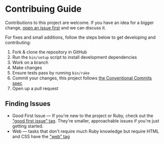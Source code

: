 # Contribuing Guide

Contributions to this project are welcome. If you have an idea for a bigger change, [open an issue first](https://github.com/brettchalupa/graphql-docs/issues/new/choose) and we can discuss it.

For fixes and small additions, follow the steps below to get developing and contributing:

1. Fork & clone the repository in GitHub
2. Run the `bin/setup` script to install development dependencies
3. Work on a branch
4. Make changes
5. Ensure tests pass by running `bin/rake`
6. Commit your changes, this project follows [the Conventional Commits spec](https://www.conventionalcommits.org/en/v1.0.0/)
7. Open up a pull request

## Finding Issues

- Good First Issue — If you're new to the project or Ruby, check out the ["good first issue" tag](https://github.com/brettchalupa/graphql-docs/issues?q=is%3Aopen+is%3Aissue+label%3A%22good+first+issue%22). They're smaller, approachable issues if you're just getting started.
- Web — tasks that don't require much Ruby knowledge but require HTML and CSS have the ["web" tag](https://github.com/brettchalupa/graphql-docs/issues?q=is%3Aopen+is%3Aissue+label%3A%22web%22+)
